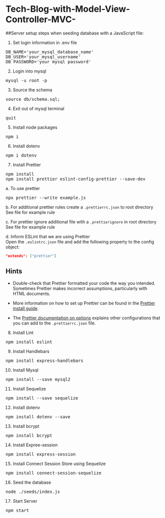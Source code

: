 # Tech-Blog-with-Model-View-Controller-MVC-

##Server setup steps when seeding database with a JavaScript file:

1. Set login information in .env file
<pre>
DB_NAME='your_mysql_database_name'
DB_USER='your_mysql_username'
DB_PASSWORD='your_mysql_password' 
</pre>

2. Login into mysql
<pre>
mysql -u root -p
</pre>

3. Source the schema
<pre>
source db/schema.sql;
</pre>

4. Exit out of mysql terminal
<pre>
quit
</pre>

5. Install node packages
<pre>
npm i
</pre>

6. Install dotenv
<pre>
npm i dotenv
</pre>

7. Install Prettier
<pre>
npm install
npm install prettier eslint-config-prettier --save-dev
</pre>

a. To use prettier

<pre>
npx prettier --write example.js
</pre>

b. For additional prettier rules create a `.prettierrc.json` to root directory
<br> See file for example rule

c. For prettier ignore additional file with a `.prettierignore` in root directory
<br> See file for example rule

d. Inform ESLint that we are using Prettier
<br>Open the `.eslintrc.json` file and add the following property to the config object:

```json
"extends": ["prettier"]
```

## Hints

- Double-check that Prettier formatted your code the way you intended. Sometimes Prettier makes incorrect assumptions, particularly with HTML documents.

- More information on how to set up Prettier can be found in the [Prettier install guide](https://prettier.io/docs/en/install.html).

- The [Prettier documentation on options](https://prettier.io/docs/en/options.html) explains other configurations that you can add to the `.prettierrc.json` file.

8. Install Lint
<pre>
npm install eslint
</pre>

9. Install Handlebars
<pre>
npm install express-handlebars
</pre>

10. Install Mysql
<pre>
npm install --save mysql2
</pre>

11. Install Sequelize
<pre>
npm install --save sequelize
</pre>

12. Install dotenv
<pre>
npm install dotenv --save
</pre>

13. Install bcrypt
<pre>
npm install bcrypt
</pre>

14. Install Expree-session
<pre>
npm install express-session
</pre>

15. Install Connect Session Store using Sequelize
<pre>
npm install connect-session-sequelize
</pre>

16. Seed the database
<pre>
node ./seeds/index.js
</pre>

17. Start Server
<pre>
npm start
</pre>
